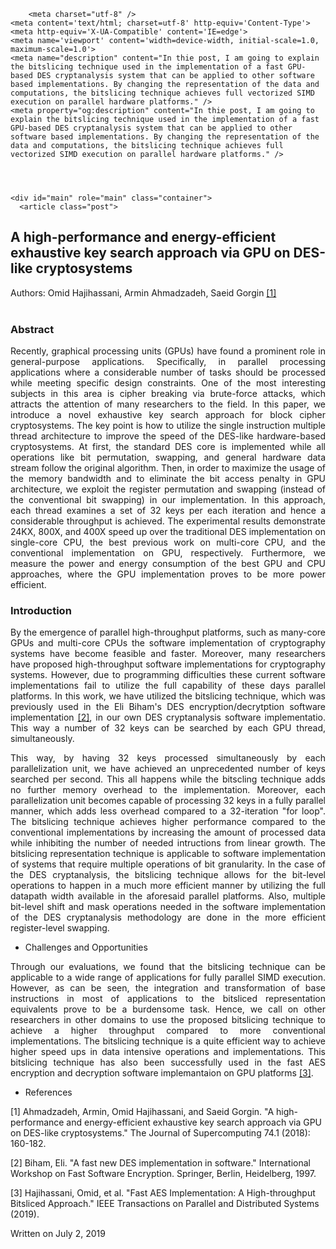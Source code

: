 <html>
  <head>
    <title>A high-performance and energy-efficient exhaustive key search approach via GPU on DES-like cryptosystems – Omid Hajihassani – University of Alberta</title>

        <meta charset="utf-8" />
    <meta content='text/html; charset=utf-8' http-equiv='Content-Type'>
    <meta http-equiv='X-UA-Compatible' content='IE=edge'>
    <meta name='viewport' content='width=device-width, initial-scale=1.0, maximum-scale=1.0'>
    <meta name="description" content="In thie post, I am going to explain the bitslicing technique used in the implementation of a fast GPU-based DES cryptanalysis system that can be applied to other software based implementations. By changing the representation of the data and computations, the bitslicing technique achieves full vectorized SIMD execution on parallel hardware platforms." />
    <meta property="og:description" content="In thie post, I am going to explain the bitslicing technique used in the implementation of a fast GPU-based DES cryptanalysis system that can be applied to other software based implementations. By changing the representation of the data and computations, the bitslicing technique achieves full vectorized SIMD execution on parallel hardware platforms." />
    
  </head>

  <body>
    <div class="wrapper-masthead">
      <div class="container">
        <header class="masthead clearfix">
        </header>
      </div>
    </div>

    <div id="main" role="main" class="container">
      <article class="post">
  <h2>A high-performance and energy-efficient exhaustive key search approach via GPU on DES-like cryptosystems</h2>
  <div>Authors: Omid Hajihassani, Armin Ahmadzadeh, Saeid Gorgin
  <a href="https://link.springer.com/article/10.1007/s11227-017-2120-9">[1]</a></div>
  <br />
  <div class="entry">
  <h3>Abstract</h3>
    <p align="justify">Recently, graphical processing units (GPUs) have found a prominent role in general-purpose applications. Specifically, in parallel processing applications where a considerable number of tasks should be processed while meeting specific design constraints. One of the most interesting subjects in this area is cipher breaking via brute-force attacks, which attracts the attention of many researchers to the field. In this paper, we introduce a novel exhaustive key search approach for block cipher cryptosystems. The key point is how to utilize the single instruction multiple thread architecture to improve the speed of the DES-like hardware-based cryptosystems. At first, the standard DES core is implemented while all operations like bit permutation, swapping, and general hardware data stream follow the original algorithm. Then, in order to maximize the usage of the memory bandwidth and to eliminate the bit access penalty in GPU architecture, we exploit the register permutation and swapping (instead of the conventional bit swapping) in our implementation. In this approach, each thread examines a set of 32 keys per each iteration and hence a considerable throughput is achieved. The experimental results demonstrate 24KX, 800X, and 400X speed up over the traditional DES implementation on single-core CPU, the best previous work on multi-core CPU, and the conventional implementation on GPU, respectively. Furthermore, we measure the power and energy consumption of the best GPU and CPU approaches, where the GPU implementation proves to be more power efficient.</p>

  <h3>Introduction</h3>
    <p align="justify">By the emergence of parallel high-throughput platforms, such as many-core GPUs and multi-core CPUs the software implementation of cryptography systems have become feasible and faster. Moreover, many researchers have proposed high-throughput software implementations for cryptography systems. However, due to programming difficulties these current software implementations fail to utilize the full capability of these days parallel platforms. In this work, we have utilized the bitslicing technique, which was previously used in the Eli Biham's DES encryption/decrytption software implementation <a href="https://link.springer.com/content/pdf/10.1007/BFb0052352.pdf">[2]</a>, in our own DES cryptanalysis software implementatio. This way a number of 32 keys can be searched by each GPU thread, simultaneously. </p>
    <p align="justify">This way, by having 32 keys processed simultaneously by each parallelization unit, we have achieved an unprecedented number of keys searched per second. This all happens while the bitscling technique adds no further memory overhead to the implementation. Moreover, each parallelization unit becomes capable of processing 32 keys in a fully parallel manner, which adds less overhead compared to a 32-iteration "for loop". The bitslicing technique achieves higher performance compared to the conventional implementations by increasing the amount of processed data while inhibiting the number of needed intructions from linear growth. The bitslicing representation technique is applicable to software implementation of systems that require multiple operations of bit granularity. In the case of the DES cryptanalysis, the bitslicing technique allows for the bit-level operations to happen in a much more efficient manner by utilizing the full datapath width available in the aforesaid parallel platforms. Also, multiple bit-level shift and mask operations needed in the software implementation of the DES cryptanalysis methodology are done in the more efficient register-level swapping.</p>
    
<ul>
  <li>Challenges and Opportunities</li>
</ul>
  <p align="justify">Through our evaluations, we found that the bitslicing technique can be applicable to a wide range of applications for fully parallel SIMD execution. However, as can be seen, the integration and transformation of base instructions in most of applications to the bitsliced representation equivalents prove to be a burdensome task. Hence, we call on other researchers in other domains to use the proposed bitslicing technique to achieve a higher throughput compared to more conventional implementations. The bitslicing technique is a quite efficient way to achieve higher speed ups in data intensive operations and implementations. This bitslicing technique has also been successfully used in the fast AES encryption and decryption software implemantaion on GPU platforms <a href="https://ieeexplore.ieee.org/abstract/document/8691582">[3]</a>. </p>
<ul>
  <li>References</li>
</ul>
<p>[1] Ahmadzadeh, Armin, Omid Hajihassani, and Saeid Gorgin. "A high-performance and energy-efficient exhaustive key search approach via GPU on DES-like cryptosystems." The Journal of Supercomputing 74.1 (2018): 160-182.</p>
<p>[2] Biham, Eli. "A fast new DES implementation in software." International Workshop on Fast Software Encryption. Springer, Berlin, Heidelberg, 1997.</p>
<p>[3] Hajihassani, Omid, et al. "Fast AES Implementation: A High-throughput Bitsliced Approach." IEEE Transactions on Parallel and Distributed Systems (2019).</p>

  </div>

  <div class="date">
    Written on July 2, 2019
  </div>

  
</article>
</body>
</html>
